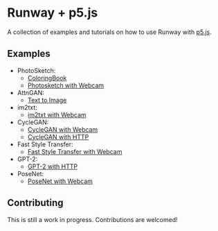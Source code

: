 # Runway + p5.js

A collection of examples and tutorials on how to use Runway with [p5.js](http://p5js.org/).

## Examples

* PhotoSketch:
  * [ColoringBook](PhotoSketch/ColoringBook/)
  * [Photosketch with Webcam](PhotoSketch/PhotoSketch_Websockets/)
* AttnGAN:
  * [Text to Image](AttnGAN/)
* im2txt:
  * [im2txt with Webcam](im2txt/)
* CycleGAN:
  * [CycleGAN with Webcam](CycleGAN/CycleGAN_Websockets/)
  * [CycleGAN with HTTP](CycleGAN/CycleGAN_HTTP/)
* Fast Style Transfer:
  * [Fast Style Transfer with Webcam](FastStyleTransfer/)
* GPT-2:
  * [GPT-2 with HTTP](GPT2/)
* PoseNet:
  * [PoseNet with Webcam](PoseNet/)

## Contributing

This is still a work in progress. Contributions are welcomed!